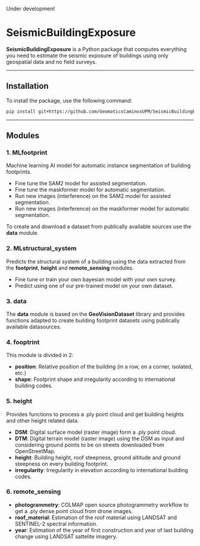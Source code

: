 Under development

# SeismicBuildingExposure

**SeismicBuildingExposure** is a Python package that computes everything you need to estimate the seismic exposure of buildings using only geospatial data and no field surveys.

---

## Installation

To install the package, use the following command:

```bash
pip install git+https://github.com/GeomaticsCaminosUPM/SeismicBuildingExposure.git
```

---

## Modules
  
### 1. MLfootprint 
Machine learning AI model for automatic instance segmentation of building footprints. 

- Fine tune the SAM2 model for assisted segmentation.
- Fine tune the maskformer model for automatic segmentation.
- Run new images (interference) on the SAM2 model for assisted segmentation.
- Run new images (interference) on the maskformer model for automatic segmentation.

To create and download a dataset from publically available sources use the **data** module.

### 2. MLstructural_system 

Predicts the structural system of a building using the data extracted from the **footprint**, **height** and **remote_sensing** modules.

- Fine tune or train your own bayesian model with your own survey.
- Predict using one of our pre-trained model on your own dataset.

### 3. data 

The **data** module is based on the **GeoVisionDataset** library and provides functions adapted to create building footprint datasets using publically available datasources.

### 4. fooptrint 

This module is divided in 2:

- **position**: Relative position of the building (in a row, on a corner, isolated, etc.)
- **shape**: Footprint shape and irregularity according to international building codes.

### 5. height 

Provides functions to process a .ply point cloud and get building heights and other height related data. 

- **DSM**: Digital surface model (raster image) form a .ply point cloud.
- **DTM**: Digital terrain model (raster image) using the DSM as input and considering ground points to be on streets downloaded from OpenStreetMap.
- **height**: Building height, roof steepness, ground altitude and ground steepness  on every building footprint.
- **irregularity**: Irregularity in elevation according to international building codes.

### 6. remote_sensing 

- **photogrammetry**: COLMAP open source photogrammetry workflow to get a .ply dense point cloud from drone images.
- **roof_material**: Estimation of the roof material using LANDSAT and SENTINEL-2 spectral information.
- **year**: Estimation of the year of first construction and year of last building change using LANDSAT sattelite imagery. 
